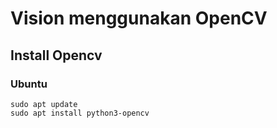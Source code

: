 # Vision menggunakan OpenCV

## Install Opencv

### Ubuntu

```
sudo apt update
sudo apt install python3-opencv
```
